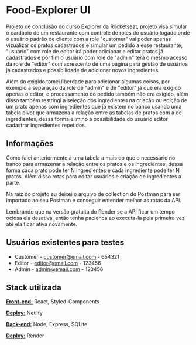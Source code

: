 
# Food-Explorer UI

Projeto de conclusão do curso Explorer da Rocketseat, projeto visa simular o cardápio de um restaurante com controle de roles do usuário logado onde o usuário padrão de cliente com a role "customer" vai poder apenas vizualizar os pratos cadastrados e simular um pedido a esse restaurante, "usuário" com role de editor irá poder adicionar e editar pratos já cadastrados e por fim o usuário com role de "admin" terá o mesmo acesso da role de "editor" com acrescento de uma página para gestão de usuários já cadastrados e possibilidade de adicionar novos ingredientes.

Além do exigido tomei liberdade para adicionar algumas coisas, por exemplo a separação da role de "admin" e de "editor" já que era exigido apenas o editor, o processamento do pedido também não era exigido, além disso também restringi a seleção dos ingredientes na criação ou edição de um prato apenas com ingredientes que já existem no banco usando uma tabela pivot que armazena a relação entre as tabelas de pratos com a de ingredientes, dessa forma elimino a possibilidade do usuário editor cadastrar ingredientes repetidos.



## Informações

Como falei anteriormente à uma tabela a mais do que o necessário no banco para armazenar a relação entre os pratos e os ingredientes, dessa forma cada prato pode ter N ingredientes e cada ingrediente pode ter N pratos. Além disso rotas para editar usuários e criação de ingredientes a parte.

Na raiz do projeto eu deixei o arquivo de collection do Postman para ser importado ao seu Postman e conseguir entender melhor as rotas da API.

Lembrando que na versão gratuita do Render se a API ficar um tempo ociosa ela desativa, então tenha pacienca ao executa-la pela primeira vez até ela ficar ativa novamente.


## Usuários existentes para testes

 - Customer - customer@email.com - 654321
 - Editor - editor@email.com - 123456
 - Admin - admin@email.com - 123456


## Stack utilizada

[**Front-end:**](https://github.com/kenaioz/food-explorer-ui) React, Styled-Components

[**Deploy:**](https://main--cool-kitten-558d66.netlify.app/) Netlify


[**Back-end:**](https://github.com/kenaioz/food-explorer-api) Node, Express, SQLite

[**Deploy:**](https://food-explorer-api-ihgd.onrender.com) Render

